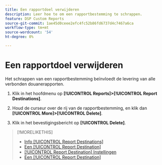 ```yaml
---
title: Een rapportdoel verwijderen
description: Leer hoe te om een rapportbestemming te schrappen.
feature: DSP Custom Reports
source-git-commit: 1ae45d0ceee2efc4fc52b86fd6737d4c7467a6ca
workflow-type: tm+mt
source-wordcount: '54'
ht-degree: 0%

---
```



# Een rapportdoel verwijderen

Het schrappen van een rapportbestemming beïnvloedt de levering van alle verbonden douanerapporten.

1. Klik in het hoofdmenu op **[!UICONTROL Reports]>[!UICONTROL Report Destinations]**.

1. Houd de curseur over de rij van de rapportbestemming, en klik dan **[!UICONTROL More]>[!UICONTROL Delete]**.

1. Klik in het bevestigingsbericht op **[!UICONTROL Delete]**.

>[!MORELIKETHIS]
>
>* [Info [!UICONTROL Report Destinations]](/help/dsp/reports/report-destinations/report-destination-about.md)
>* [Een [!UICONTROL Report Destination]](/help/dsp/reports/report-destinations/report-destination-create.md)
>* [[!UICONTROL Report Destination] Instellingen](/help/dsp/reports/report-destinations/report-destination-settings.md)
>* [Een [!UICONTROL Report Destination]](/help/dsp/reports/report-destinations/report-destination-edit.md)

